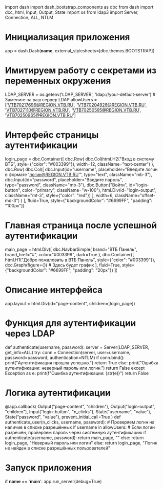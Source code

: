 import dash
import dash_bootstrap_components as dbc
from dash import dcc, html, Input, Output, State
import os
from ldap3 import Server, Connection, ALL, NTLM

# Инициализация приложения
app = dash.Dash(__name__, external_stylesheets=[dbc.themes.BOOTSTRAP])

# Имитируем работу с секретами из переменных окружения
LDAP_SERVER = os.getenv('LDAP_SERVER', 'ldap://your-default-server')  # Замените на ваш сервер LDAP
allowUsers = ['VTB70217696@REGION.VTB.RU', 'VTB70204926@REGION.VTB.RU', 'VTB7027110@REGION.VTB.RU', 'VTB70250595@REGION.VTB.RU', 'VTB70250965@REGION.VTB.RU']

# Интерфейс страницы аутентификации
login_page = dbc.Container([
    dbc.Row(
        dbc.Col(html.H2("Вход в систему ВТБ", style={"color": "#003399"}), width=12, className="text-center")
    ),
    dbc.Row(
        dbc.Col([
            dbc.Input(id="username", placeholder="Введите логин в формате 'логин@REGION.VTB.RU'", type="text", className="mb-3"),
            dbc.Input(id="password", placeholder="Введите пароль", type="password", className="mb-3"),
            dbc.Button("Войти", id="login-button", color="primary", className="w-100"),
            html.Div(id="login-output", className="mt-3", style={"color": "red"})
        ], width=6, className="offset-md-3")
    )
], fluid=True, style={"backgroundColor": "#6699FF", "padding": "100px"})

# Главная страница после успешной аутентификации
main_page = html.Div([
    dbc.NavbarSimple(
        brand="ВТБ Панель",
        brand_href="#",
        color="#003399",
        dark=True
    ),
    dbc.Container([
        html.H1("Добро пожаловать в ВТБ Панель", style={"color": "#003399"}),
        dcc.Graph(figure={})  # Здесь будет график
    ], fluid=True, style={"backgroundColor": "#6699FF", "padding": "20px"})
])

# Описание интерфейса
app.layout = html.Div(id="page-content", children=[login_page])

# Функция для аутентификации через LDAP
def authenticate(username, password):
    server = Server(LDAP_SERVER, get_info=ALL)
    try:
        conn = Connection(server, user=username, password=password, authentication=NTLM)
        if conn.bind():
            print("Аутентификация прошла успешно.")
            return True
        else:
            print("Ошибка аутентификации: неверный пароль или логин.")
            return False
    except Exception as e:
        print(f"Ошибка аутентификации: {str(e)}")
        return False

# Логика аутентификации
@app.callback(
    Output("page-content", "children"),
    Output("login-output", "children"),
    Input("login-button", "n_clicks"),
    State("username", "value"),
    State("password", "value"),
    prevent_initial_call=True
)
def authenticate_user(n_clicks, username, password):
    # Проверяем логин на наличие в списке разрешённых
    if username in allowUsers:
        # Если логин разрешён, проверяем пароль через системную аутентификацию
        if authenticate(username, password):
            return main_page, ""
        else:
            return login_page, "Неверный пароль или логин"
    else:
        return login_page, "Логин не найден в списке разрешённых пользователей"

# Запуск приложения
if __name__ == '__main__':
    app.run_server(debug=True)
